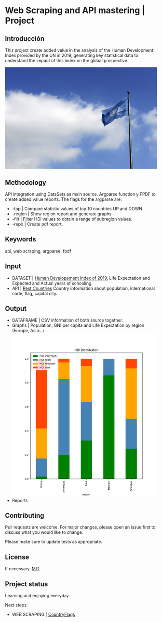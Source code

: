 # Web Scraping and API mastering | Project

## Introducción
This project create added value in the analysis of the Human Development Index provided by the UN in 2019, generating key statistical data to understand the impact of this index on the global prospective.

![Flag](INPUT/Flag.jpg)

## Methodology
API integration using DataSets as main source. Argparse function y FPDF to create added value reports. The flags for the argparse are:
 - -top | Compare statistic values of top 10 countries UP and DOWN.
 - -region | Show region report and generate graphs
 - -filt | Filter HDI values to obtain a range of subregion values.
 - -repo | Create pdf report.

## Keywords
api, web scraping, argparse, fpdf

## Input
- DATASET | [Human Developement Index of 2019](http://hdr.undp.org/en/content/human-development-index-hdi), Life Expectation and Expected and Actual years of schooling. 
- API | [Rest Countries](https://restcountries.eu/) Country information about population, international code, flag, capital city...


## Output
- DATAFRAME | CSV information of both source together.
- Graphs | Population, GNI per capita and Life Expectation by region (Europe, Asia...)
![HDI distribution](OUTPUT/region_HDIdistribution.png)
- Reports

## Contributing
Pull requests are welcome. For major changes, please open an issue first to discuss what you would like to change.

Please make sure to update tests as appropriate.

## License
If necessary. 
[MIT](https://choosealicense.com/licenses/mit/)

## Project status
Learning and enjoying everyday.

Next steps:
- WEB SCRAPING | [CountryFlags](https://www.countryflags.io/)
